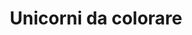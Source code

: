 ---
title: Unicorni da colorare
description: 'Tanti disegni di unicorni da colorare, basati sulle storie del blog.'
layout: sketchs
permalink: /unicorni-da-colorare/index.html
---